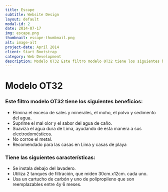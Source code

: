```yaml
---
title: Escape
subtitle: Website Design
layout: default
modal-id: 2
date: 2014-07-17
img: escape.png
thumbnail: escape-thumbnail.png
alt: image-alt
project-date: April 2014
client: Start Bootstrap
category: Web Development
description: Modelo OT32 Este filtro modelo OT32 tiene los siguientes beneficios Elimina el exceso de sales y minerales, el moho, el polvo y sedimento del agua. Suprime el mal olor y el sabor del agua de caño. Suaviza el agua dura de Lima, ayudando de esta manera a sus electrodomésticos. No corroe el metal. Recomendado para las casas en Lima y casas de playa Tiene las siguientes características Se instala debajo del lavadero. Utiliza 2 tanques de filtración, que miden 30cm.x12cm. cada uno. Usa un cartucho de carbón y uno de polipropileno que son reemplazables entre 4y 6 meses.
---
```

# Modelo OT32
### Este filtro modelo **OT32** tiene los siguientes beneficios:
- Elimina el exceso de sales y minerales, el moho, el polvo y sedimento del agua.
- Suprime el mal olor y el sabor del agua de caño.
- Suaviza el agua dura de Lima, ayudando de esta manera a sus electrodomésticos.
- No corroe el metal. 
- Recomendado para las casas en Lima y casas de playa
### Tiene las siguientes características:
- Se instala debajo del lavadero.
- Utiliza 2 tanques de filtración, que miden 30cm.x12cm. cada uno.
- Usa un cartucho de carbón y uno de polipropileno que son reemplazables entre 4y 6 meses.


